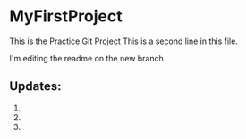 # MyFirstProject
This is the Practice Git Project
This is a second line in this file.

I'm editing the readme on the new branch

## Updates:
1.
2.
3. 
